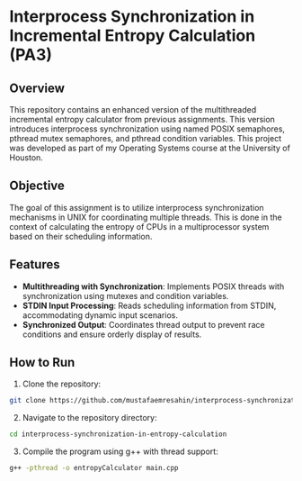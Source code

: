 # Interprocess Synchronization in Incremental Entropy Calculation (PA3)

## Overview
This repository contains an enhanced version of the multithreaded incremental entropy calculator from previous assignments. This version introduces interprocess synchronization using named POSIX semaphores, pthread mutex semaphores, and pthread condition variables. This project was developed as part of my Operating Systems course at the University of Houston.

## Objective
The goal of this assignment is to utilize interprocess synchronization mechanisms in UNIX for coordinating multiple threads. This is done in the context of calculating the entropy of CPUs in a multiprocessor system based on their scheduling information.

## Features
- **Multithreading with Synchronization**: Implements POSIX threads with synchronization using mutexes and condition variables.
- **STDIN Input Processing**: Reads scheduling information from STDIN, accommodating dynamic input scenarios.
- **Synchronized Output**: Coordinates thread output to prevent race conditions and ensure orderly display of results.

## How to Run

1. Clone the repository:

```bash
git clone https://github.com/mustafaemresahin/interprocess-synchronization-in-entropy-calculation.git
```

2. Navigate to the repository directory:

```bash
cd interprocess-synchronization-in-entropy-calculation
```

3. Compile the program using g++ with thread support:

```bash
g++ -pthread -o entropyCalculator main.cpp
```